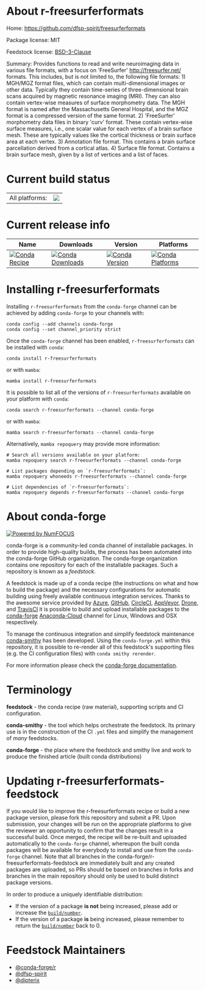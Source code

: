 About r-freesurferformats
=========================

Home: https://github.com/dfsp-spirit/freesurferformats

Package license: MIT

Feedstock license: [BSD-3-Clause](https://github.com/conda-forge/r-freesurferformats-feedstock/blob/main/LICENSE.txt)

Summary: Provides functions to read and write neuroimaging data in various file formats, with
a focus on 'FreeSurfer' <http://freesurfer.net/> formats. This includes, but is
not limited to, the following file formats: 1) MGH/MGZ format files, which can contain
multi-dimensional images or other data. Typically they contain time-series of three-dimensional
brain scans acquired by magnetic resonance imaging (MRI). They can also contain
vertex-wise measures of surface morphometry data. The MGH format is named after
the Massachusetts General Hospital, and the MGZ format is a compressed version of
the same format. 2) 'FreeSurfer' morphometry data files in binary 'curv' format.
These contain vertex-wise surface measures, i.e., one scalar value for each vertex
of a brain surface mesh. These are typically values like the cortical thickness
or brain surface area at each vertex. 3) Annotation file format. This contains a
brain surface parcellation derived from a cortical atlas. 4) Surface file format.
Contains a brain surface mesh, given by a list of vertices and a list of faces.


Current build status
====================


<table><tr><td>All platforms:</td>
    <td>
      <a href="https://dev.azure.com/conda-forge/feedstock-builds/_build/latest?definitionId=17812&branchName=main">
        <img src="https://dev.azure.com/conda-forge/feedstock-builds/_apis/build/status/r-freesurferformats-feedstock?branchName=main">
      </a>
    </td>
  </tr>
</table>

Current release info
====================

| Name | Downloads | Version | Platforms |
| --- | --- | --- | --- |
| [![Conda Recipe](https://img.shields.io/badge/recipe-r--freesurferformats-green.svg)](https://anaconda.org/conda-forge/r-freesurferformats) | [![Conda Downloads](https://img.shields.io/conda/dn/conda-forge/r-freesurferformats.svg)](https://anaconda.org/conda-forge/r-freesurferformats) | [![Conda Version](https://img.shields.io/conda/vn/conda-forge/r-freesurferformats.svg)](https://anaconda.org/conda-forge/r-freesurferformats) | [![Conda Platforms](https://img.shields.io/conda/pn/conda-forge/r-freesurferformats.svg)](https://anaconda.org/conda-forge/r-freesurferformats) |

Installing r-freesurferformats
==============================

Installing `r-freesurferformats` from the `conda-forge` channel can be achieved by adding `conda-forge` to your channels with:

```
conda config --add channels conda-forge
conda config --set channel_priority strict
```

Once the `conda-forge` channel has been enabled, `r-freesurferformats` can be installed with `conda`:

```
conda install r-freesurferformats
```

or with `mamba`:

```
mamba install r-freesurferformats
```

It is possible to list all of the versions of `r-freesurferformats` available on your platform with `conda`:

```
conda search r-freesurferformats --channel conda-forge
```

or with `mamba`:

```
mamba search r-freesurferformats --channel conda-forge
```

Alternatively, `mamba repoquery` may provide more information:

```
# Search all versions available on your platform:
mamba repoquery search r-freesurferformats --channel conda-forge

# List packages depending on `r-freesurferformats`:
mamba repoquery whoneeds r-freesurferformats --channel conda-forge

# List dependencies of `r-freesurferformats`:
mamba repoquery depends r-freesurferformats --channel conda-forge
```


About conda-forge
=================

[![Powered by
NumFOCUS](https://img.shields.io/badge/powered%20by-NumFOCUS-orange.svg?style=flat&colorA=E1523D&colorB=007D8A)](https://numfocus.org)

conda-forge is a community-led conda channel of installable packages.
In order to provide high-quality builds, the process has been automated into the
conda-forge GitHub organization. The conda-forge organization contains one repository
for each of the installable packages. Such a repository is known as a *feedstock*.

A feedstock is made up of a conda recipe (the instructions on what and how to build
the package) and the necessary configurations for automatic building using freely
available continuous integration services. Thanks to the awesome service provided by
[Azure](https://azure.microsoft.com/en-us/services/devops/), [GitHub](https://github.com/),
[CircleCI](https://circleci.com/), [AppVeyor](https://www.appveyor.com/),
[Drone](https://cloud.drone.io/welcome), and [TravisCI](https://travis-ci.com/)
it is possible to build and upload installable packages to the
[conda-forge](https://anaconda.org/conda-forge) [Anaconda-Cloud](https://anaconda.org/)
channel for Linux, Windows and OSX respectively.

To manage the continuous integration and simplify feedstock maintenance
[conda-smithy](https://github.com/conda-forge/conda-smithy) has been developed.
Using the ``conda-forge.yml`` within this repository, it is possible to re-render all of
this feedstock's supporting files (e.g. the CI configuration files) with ``conda smithy rerender``.

For more information please check the [conda-forge documentation](https://conda-forge.org/docs/).

Terminology
===========

**feedstock** - the conda recipe (raw material), supporting scripts and CI configuration.

**conda-smithy** - the tool which helps orchestrate the feedstock.
                   Its primary use is in the construction of the CI ``.yml`` files
                   and simplify the management of *many* feedstocks.

**conda-forge** - the place where the feedstock and smithy live and work to
                  produce the finished article (built conda distributions)


Updating r-freesurferformats-feedstock
======================================

If you would like to improve the r-freesurferformats recipe or build a new
package version, please fork this repository and submit a PR. Upon submission,
your changes will be run on the appropriate platforms to give the reviewer an
opportunity to confirm that the changes result in a successful build. Once
merged, the recipe will be re-built and uploaded automatically to the
`conda-forge` channel, whereupon the built conda packages will be available for
everybody to install and use from the `conda-forge` channel.
Note that all branches in the conda-forge/r-freesurferformats-feedstock are
immediately built and any created packages are uploaded, so PRs should be based
on branches in forks and branches in the main repository should only be used to
build distinct package versions.

In order to produce a uniquely identifiable distribution:
 * If the version of a package **is not** being increased, please add or increase
   the [``build/number``](https://docs.conda.io/projects/conda-build/en/latest/resources/define-metadata.html#build-number-and-string).
 * If the version of a package **is** being increased, please remember to return
   the [``build/number``](https://docs.conda.io/projects/conda-build/en/latest/resources/define-metadata.html#build-number-and-string)
   back to 0.

Feedstock Maintainers
=====================

* [@conda-forge/r](https://github.com/conda-forge/r/)
* [@dfsp-spirit](https://github.com/dfsp-spirit/)
* [@dipterix](https://github.com/dipterix/)

